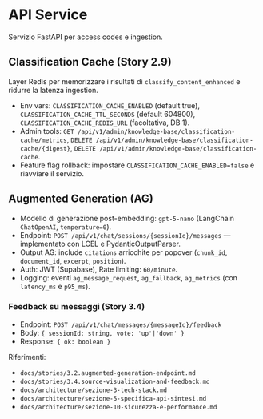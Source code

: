 # API Service

Servizio FastAPI per access codes e ingestion.


## Classification Cache (Story 2.9)

Layer Redis per memorizzare i risultati di `classify_content_enhanced` e ridurre la latenza ingestion.
- Env vars: `CLASSIFICATION_CACHE_ENABLED` (default true), `CLASSIFICATION_CACHE_TTL_SECONDS` (default 604800), `CLASSIFICATION_CACHE_REDIS_URL` (facoltativa, DB 1).
- Admin tools: `GET /api/v1/admin/knowledge-base/classification-cache/metrics`, `DELETE /api/v1/admin/knowledge-base/classification-cache/{digest}`, `DELETE /api/v1/admin/knowledge-base/classification-cache`.
- Feature flag rollback: impostare `CLASSIFICATION_CACHE_ENABLED=false` e riavviare il servizio.

## Augmented Generation (AG)

- Modello di generazione post-embedding: `gpt-5-nano` (LangChain `ChatOpenAI`, `temperature=0`).
- Endpoint: `POST /api/v1/chat/sessions/{sessionId}/messages` — implementato con LCEL e PydanticOutputParser.
- Output AG: include `citations` arricchite per popover (`chunk_id`, `document_id`, `excerpt`, `position`).
- Auth: JWT (Supabase), Rate limiting: `60/minute`.
- Logging: eventi `ag_message_request`, `ag_fallback`, `ag_metrics` (con `latency_ms` e `p95_ms`).

### Feedback su messaggi (Story 3.4)
- Endpoint: `POST /api/v1/chat/messages/{messageId}/feedback`
- Body: `{ sessionId: string, vote: 'up'|'down' }`
- Response: `{ ok: boolean }`

Riferimenti:
- `docs/stories/3.2.augmented-generation-endpoint.md`
- `docs/stories/3.4.source-visualization-and-feedback.md`
- `docs/architecture/sezione-3-tech-stack.md`
- `docs/architecture/sezione-5-specifica-api-sintesi.md`
- `docs/architecture/sezione-10-sicurezza-e-performance.md`